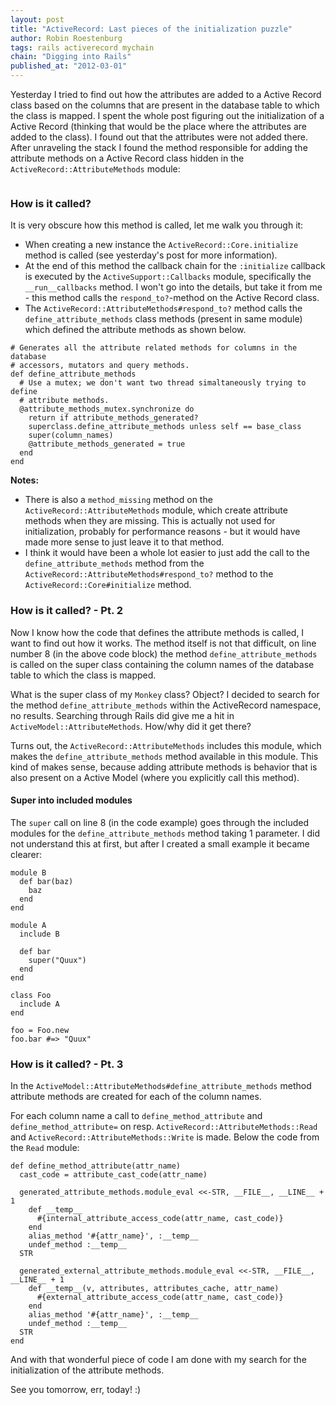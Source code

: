 ```yaml
--- 
layout: post 
title: "ActiveRecord: Last pieces of the initialization puzzle"
author: Robin Roestenburg 
tags: rails activerecord mychain 
chain: "Digging into Rails"
published_at: "2012-03-01" 
---
```

Yesterday I tried to find out how the attributes are added to a Active Record
class based on the columns that are present in the database table to which the
class is mapped. I spent the whole post figuring out the initialization of a
Active Record (thinking that would be the place where the attributes are added
to the class). I found out that the attributes were not added there. After
unraveling the stack I found the method responsible for adding the attribute
methods on a Active Record class hidden in the
`ActiveRecord::AttributeMethods` module:

~~~ ruby,showlinenos
~~~

### How is it called?
It is very obscure how this method is called, let me walk you through it:

* When creating a new instance the `ActiveRecord::Core.initialize` method is
  called (see yesterday's post for more information).
* At the end of this method the callback chain for the `:initialize` callback is
  executed by the `ActiveSupport::Callbacks` module, specifically the
  `__run__callbacks` method. I won't go into the details, but take it from me -
  this method calls the `respond_to?`-method on the Active Record class. 
* The `ActiveRecord::AttributeMethods#respond_to?` method calls the
  `define_attribute_methods` class methods (present in same module) which
  defined the attribute methods as shown below.

~~~ ruby,showlinenos
# Generates all the attribute related methods for columns in the database
# accessors, mutators and query methods.
def define_attribute_methods
  # Use a mutex; we don't want two thread simaltaneously trying to define
  # attribute methods.
  @attribute_methods_mutex.synchronize do
    return if attribute_methods_generated?
    superclass.define_attribute_methods unless self == base_class
    super(column_names)
    @attribute_methods_generated = true
  end
end
~~~

**Notes:** 

* There is also a `method_missing` method on the
  `ActiveRecord::AttributeMethods` module, which create attribute methods when
  they are missing. This is actually not used for initialization, probably for
  performance reasons - but it would have made more sense to just leave it to
  that method.
* I think it would have been a whole lot easier to just add the call to the
  `define_attribute_methods` method from the
  `ActiveRecord::AttributeMethods#respond_to?` method to the
  `ActiveRecord::Core#initialize` method. 

### How is it called? - Pt. 2 
Now I know how the code that defines the attribute methods is called, I want to
find out how it works. The method itself is not that difficult, on line number 8
(in the above code block) the method `define_attribute_methods` is
called on the super class containing the column names of the database table to
which the class is mapped.

What is the super class of my `Monkey` class? Object? I decided to search for
the method `define_attribute_methods` within the ActiveRecord namespace, no
results.  Searching through Rails did give me a hit in
`ActiveModel::AttributeMethods`. How/why did it get there?

Turns out, the `ActiveRecord::AttributeMethods` includes this module, which
makes the `define_attribute_methods` method available in this module.  This kind
of makes sense, because adding attribute methods is behavior that is also
present on a Active Model (where you explicitly call this method).

#### Super into included modules
The `super` call on line 8 (in the code example) goes through the included
modules for the `define_attribute_methods` method taking 1 parameter. I did not
understand this at first, but after I created a small example it became clearer:

~~~ ruby,showlinenos
module B
  def bar(baz)
    baz
  end
end

module A
  include B

  def bar
    super("Quux")
  end
end

class Foo
  include A
end

foo = Foo.new
foo.bar #=> "Quux"
~~~

### How is it called? - Pt. 3
In the `ActiveModel::AttributeMethods#define_attribute_methods` method attribute
methods are created for each of the column names. 

For each column name a call to
`define_method_attribute` and `define_method_attribute=` on resp.
`ActiveRecord::AttributeMethods::Read` and
`ActiveRecord::AttributeMethods::Write` is made. Below the code from the `Read`
module: 

~~~ ruby,showlinenos
def define_method_attribute(attr_name)
  cast_code = attribute_cast_code(attr_name)

  generated_attribute_methods.module_eval <<-STR, __FILE__, __LINE__ + 1
    def __temp__
      #{internal_attribute_access_code(attr_name, cast_code)}
    end
    alias_method '#{attr_name}', :__temp__
    undef_method :__temp__
  STR

  generated_external_attribute_methods.module_eval <<-STR, __FILE__, __LINE__ + 1
    def __temp__(v, attributes, attributes_cache, attr_name)
      #{external_attribute_access_code(attr_name, cast_code)}
    end
    alias_method '#{attr_name}', :__temp__
    undef_method :__temp__
  STR
end
~~~

And with that wonderful piece of code I am done with my search for the
initialization of the attribute methods. 

See you tomorrow, err, today! :)



